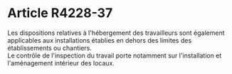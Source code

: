 # Article R4228-37

  
Les dispositions relatives à l'hébergement des travailleurs sont également applicables aux installations établies en dehors des limites des établissements ou chantiers.   
Le contrôle de l'inspection du travail porte notamment sur l'installation et l'aménagement intérieur des locaux.